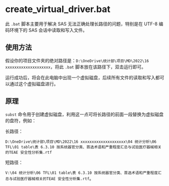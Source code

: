 # create_virtual_driver.bat

此 `.bat` 脚本主要用于解决 SAS 无法正确处理长路径的问题，特别是在 UTF-8 编码环境下的 SAS 会话中读取和写入文件。

## 使用方法

假设你的项目文件夹的绝对路径是：`D:\OneDrive\统计部\项目\MD\2022\16 xxxxxxxxxxxxxxxxxxxx`，将此 `.bat` 脚本放在该路径下，双击运行即可。

运行成功后，将会在此电脑中出现一个虚拟磁盘，后续所有文件的读取和写入都可以通过这个虚拟磁盘进行。

## 原理

`subst` 命令用于创建虚拟磁盘，利用这一点可将长路径的前面一段替换为虚拟磁盘的盘符，例如：

长路径：

`D:\OneDrive\统计部\项目\MD\2022\16 xxxxxxxxxxxxxxxxxxxx\04 统计分析\06 TFL\01 table\表 6.3.10 按系统器官分类、首选术语和严重程度汇总与试验医疗器械相关的TEAE 安全性分析集.rtf`

短路径：

`V:\04 统计分析\06 TFL\01 table\表 6.3.10 按系统器官分类、首选术语和严重程度汇总与试验医疗器械相关的TEAE 安全性分析集.rtf`。
